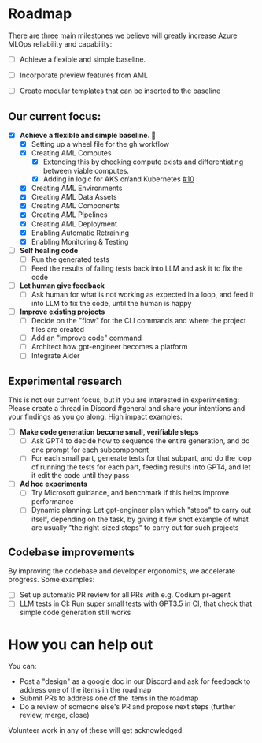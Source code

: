 # Roadmap

There are three main milestones we believe will greatly increase Azure MLOps  reliability and capability:
- [ ] Achieve a flexible and simple baseline. 
- [ ] Incorporate preview features from AML
- [ ] Create modular templates that can be inserted to the baseline



## Our current focus:

- [x] **Achieve a flexible and simple baseline. 🎉**
  - [x] Setting up a wheel file for the gh workflow 
  - [x] Creating AML Computes 
    - [x] Extending this by checking compute exists and differentiating between viable computes.
    - [x] Adding in logic for AKS or/and Kubernetes [#10](https://github.com/GrannyProgramming/AzureMLOpsInProduction/issues/10)
  - [x] Creating AML Environments
  - [x] Creating AML Data Assets
  - [x] Creating AML Components
  - [x] Creating AML Pipelines
  - [x] Creating AML Deployment
  - [x] Enabling Automatic Retraining 
  - [x] Enabling Monitoring & Testing

- [ ] **Self healing code**
  - [ ] Run the generated tests
  - [ ] Feed the results of failing tests back into LLM and ask it to fix the code
- [ ] **Let human give feedback**
  - [ ] Ask human for what is not working as expected in a loop, and feed it into LLM to fix the code, until the human is happy
- [ ] **Improve existing projects**
  - [ ] Decide on the "flow" for the CLI commands and where the project files are created
  - [ ] Add an "improve code" command
  - [ ] Architect how gpt-engineer becomes a platform
  - [ ] Integrate Aider

## Experimental research
This is not our current focus, but if you are interested in experimenting: Please
create a thread in Discord #general and share your intentions and your findings as you
go along. High impact examples:
- [ ] **Make code generation become small, verifiable steps**
  - [ ] Ask GPT4 to decide how to sequence the entire generation, and do one
  prompt for each subcomponent
  - [ ] For each small part, generate tests for that subpart, and do the loop of running the tests for each part, feeding
results into GPT4, and let it edit the code until they pass
- [ ] **Ad hoc experiments**
  - [ ] Try Microsoft guidance, and benchmark if this helps improve performance
  - [ ] Dynamic planning: Let gpt-engineer plan which "steps" to carry out itself, depending on the
task, by giving it few shot example of what are usually "the right-sized steps" to carry
out for such projects

## Codebase improvements
By improving the codebase and developer ergonomics, we accelerate progress. Some examples:
- [ ] Set up automatic PR review for all PRs with e.g. Codium pr-agent
- [ ] LLM tests in CI: Run super small tests with GPT3.5 in CI, that check that simple code generation still works

# How you can help out

You can:

- Post a "design" as a google doc in our Discord and ask for feedback to address one of the items in the roadmap
- Submit PRs to address one of the items in the roadmap
- Do a review of someone else's PR and propose next steps (further review, merge, close)

Volunteer work in any of these will get acknowledged.
